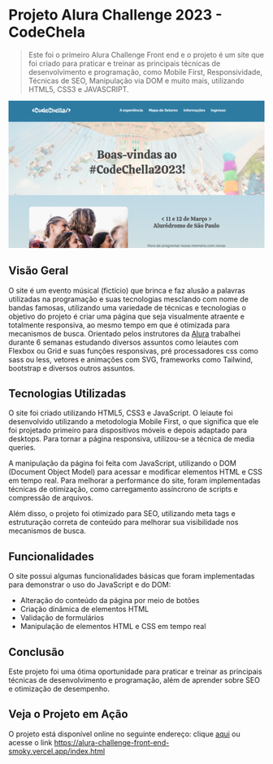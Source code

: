 # Projeto Alura Challenge 2023 - CodeChela
> Este foi o primeiro Alura Challenge Front end e o projeto é um site que foi criado para praticar e treinar as principais técnicas de desenvolvimento e programação, como Mobile First, Responsividade, Técnicas de SEO, Manipulação via DOM e muito mais, utilizando HTML5, CSS3 e JAVASCRIPT.

![](/banner.PNG)

## Visão Geral
O site é um evento músical (fictício) que brinca e faz alusão a palavras utilizadas na programação e suas tecnologias mesclando com nome de bandas famosas, utilizando uma variedade de técnicas e tecnologias o objetivo do projeto é criar uma página que seja visualmente atraente e totalmente responsiva, ao mesmo tempo em que é otimizada para mecanismos de busca. Orientado pelos instrutores da [Alura][Alura] trabalhei durante 6 semanas estudando diversos assuntos como leiautes com Flexbox ou Grid e suas funções responsivas, pré processadores css como sass ou less, vetores e animações com SVG, frameworks como Tailwind, bootstrap e diversos outros assuntos.

## Tecnologias Utilizadas
O site foi criado utilizando HTML5, CSS3 e JavaScript. O leiaute foi desenvolvido utilizando a metodologia Mobile First, o que significa que ele foi projetado primeiro para dispositivos móveis e depois adaptado para desktops. Para tornar a página responsiva, utilizou-se a técnica de media queries.

A manipulação da página foi feita com JavaScript, utilizando o DOM (Document Object Model) para acessar e modificar elementos HTML e CSS em tempo real. Para melhorar a performance do site, foram implementadas técnicas de otimização, como carregamento assíncrono de scripts e compressão de arquivos.

Além disso, o projeto foi otimizado para SEO, utilizando meta tags e estruturação correta de conteúdo para melhorar sua visibilidade nos mecanismos de busca.

## Funcionalidades
O site possui algumas funcionalidades básicas que foram implementadas para demonstrar o uso do JavaScript e do DOM:

* Alteração do conteúdo da página por meio de botões
* Criação dinâmica de elementos HTML
* Validação de formulários
* Manipulação de elementos HTML e CSS em tempo real

## Conclusão
Este projeto foi uma ótima oportunidade para praticar e treinar as principais técnicas de desenvolvimento e programação, além de aprender sobre SEO e otimização de desempenho.

## Veja o Projeto em Ação
O projeto está disponível online no seguinte endereço: clique [aqui][linkCodeChela] ou acesse o link https://alura-challenge-front-end-smoky.vercel.app/index.html

[linkCodechela]: https://alura-challenge-front-end-smoky.vercel.app/index.html
[Alura]: https://www.alura.com.br/
